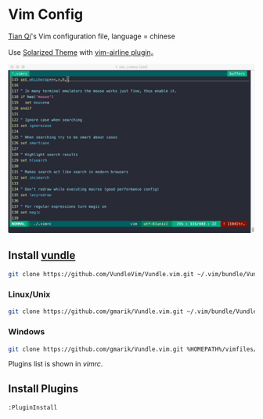 # Vim Config

[Tian Qi](http://www.thomastian.com)'s Vim configuration file, language = chinese

Use [Solarized Theme](https://ethanschoonover.com/solarized/) with [vim-airline plugin](https://github.com/vim-airline/vim-airline)。

![screenshot](https://github.com/kitian616/config/blob/master/vim/screenshot.png?raw=true)

## Install [vundle](https://github.com/gmarik/Vundle.vim)

```bash
git clone https://github.com/VundleVim/Vundle.vim.git ~/.vim/bundle/Vundle.vim
```

### Linux/Unix

```bash
git clone https://github.com/gmarik/Vundle.vim.git ~/.vim/bundle/Vundle.vim
```

### Windows

```bash
git clone https://github.com/gmarik/Vundle.vim.git %HOMEPATH%/vimfiles/bundle/Vundle.vim
```

Plugins list is shown in *vimrc*.

## Install Plugins

```bash
:PluginInstall
```
